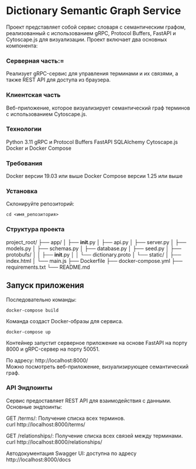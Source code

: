 # Dictionary Semantic Graph Service
Проект представляет собой сервис словаря с семантическим графом, реализованный с использованием gRPC, Protocol Buffers, FastAPI и Cytoscape.js для визуализации. Проект включает два основных компонента:

### Серверная часть:=
Реализует gRPC-сервис для управления терминами и их связями, а также REST API для доступа из браузера.
### Клиентская часть
Веб-приложение, которое визуализирует семантический граф терминов с использованием Cytoscape.js.

### Технологии
Python 3.11
gRPC и Protocol Buffers
FastAPI
SQLAlchemy
Cytoscape.js
Docker и Docker Compose

### Требования
Docker версии 19.03 или выше
Docker Compose версии 1.25 или выше

### Установка
Склонируйте репозиторий:

```git clone <адрес_вашего_репозитория>
cd <имя_репозитория>
```

### Структура проекта
project_root/
├── app/
│   ├── __init__.py
│   ├── api.py
│   ├── server.py
│   ├── models.py
│   ├── schemas.py
│   ├── database.py
│   ├── seed.py
│   ├── protobufs/
│   │   ├── __init__.py
│   │   └── dictionary.proto
│   └── static/
│       ├── index.html
│       └── main.js
├── Dockerfile
├── docker-compose.yml
├── requirements.txt
└── README.md

## Запуск приложения
Последовательно команды:
```
docker-compose build
```
Команда создаст Docker-образы для сервиса.

```
docker-compose up
```
Контейнер запустит серверное приложение на основе FastAPI на порту 8000 и gRPC-сервер на порту 50051.

По адресу: http://localhost:8000/  
Можно посмотреть веб-приложение, визуализирующее семантический граф.  

### API Эндпоинты
Сервис предоставляет REST API для взаимодействия с данными. Основные эндпоинты:

GET /terms/: Получение списка всех терминов.  
curl http://localhost:8000/terms/  

GET /relationships/: Получение списка всех связей между терминами.  
curl http://localhost:8000/relationships/  

Автодокументация Swagger UI: доступна по адресу http://localhost:8000/docs  

